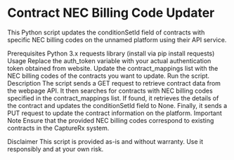 # Contract NEC Billing Code Updater
This Python script updates the conditionSetId field of contracts with specific NEC billing codes on the unnamed platform using their API service.

Prerequisites
Python 3.x
requests library (install via pip install requests)
Usage
Replace the auth_token variable with your actual authentication token obtained from website.
Update the contract_mappings list with the NEC billing codes of the contracts you want to update.
Run the script.
Description
The script sends a GET request to retrieve contract data from the webpage API.
It then searches for contracts with NEC billing codes specified in the contract_mappings list.
If found, it retrieves the details of the contract and updates the conditionSetId field to None.
Finally, it sends a PUT request to update the contract information on the platform.
Important Note
Ensure that the provided NEC billing codes correspond to existing contracts in the CaptureRx system.

Disclaimer
This script is provided as-is and without warranty. Use it responsibly and at your own risk.
